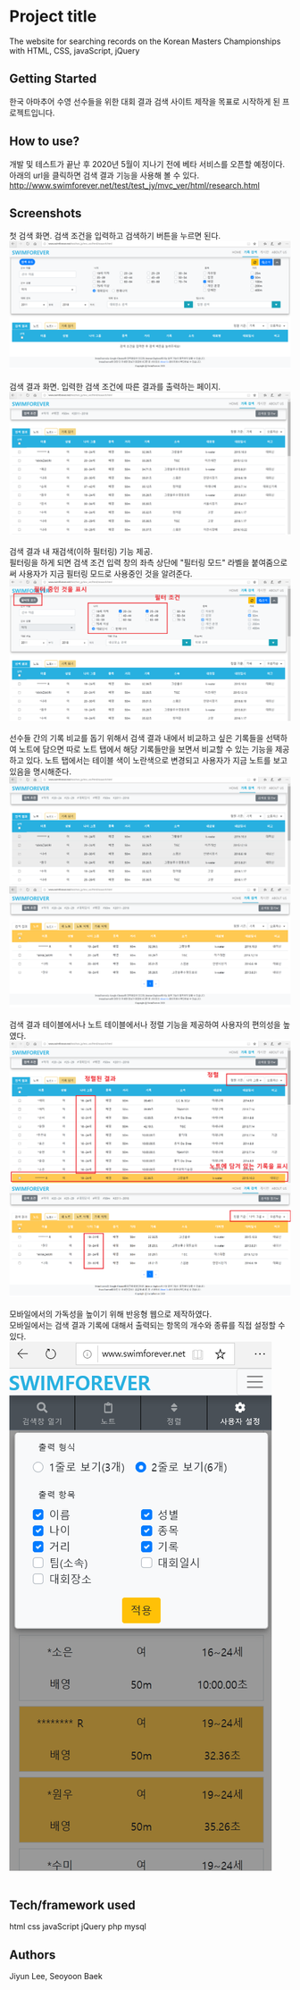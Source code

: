 # Project title
The website for searching records on the Korean Masters Championships with HTML, CSS, javaScript, jQuery


## Getting Started
한국 아마추어 수영 선수들을 위한 대회 결과 검색 사이트 제작을 목표로 시작하게 된 프로젝트입니다.


## How to use?
개발 및 테스트가 끝난 후 2020년 5월이 지나기 전에 베타 서비스를 오픈할 예정이다.</br>
아래의 url을 클릭하면 검색 결과 기능을 사용해 볼 수 있다.
http://www.swimforever.net/test/test_jy/mvc_ver/html/research.html

## Screenshots
첫 검색 화면. 검색 조건을 입력하고 검색하기 버튼을 누르면 된다.
</br>
![smf_screenshot_2](./readme_images/smf_screenshot_2.PNG)
</br></br>
검색 결과 화면. 입력한 검색 조건에 따른 결과를 출력하는 페이지.
</br>
![smf_screenshot_3](./readme_images/smf_screenshot_3.PNG)
</br></br>
검색 결과 내 재검색(이하 필터링) 기능 제공.
</br>
필터링을 하게 되면 검색 조건 입력 창의 좌측 상단에 "필터링 모드" 라벨을 붙여줌으로써 사용자가 지금 필터링 모드로 사용중인 것을 알려준다.
</br>
![smf_screenshot_4](./readme_images/smf_screenshot_4.PNG)
</br></br>
선수들 간의 기록 비교를 돕기 위해서 검색 결과 내에서 비교하고 싶은 기록들을 선택하여 노트에 담으면 따로 노트 탭에서 해당 기록들만을 보면서 비교할 수 있는 기능을 제공하고 있다. 노트 탭에서는 테이블 색이 노란색으로 변경되고 사용자가 지금 노트를 보고 있음을 명시해준다.
</br>
![smf_screenshot_5](./readme_images/smf_screenshot_5.PNG)
</br>
![smf_screenshot_6](./readme_images/smf_screenshot_6.PNG)
</br></br>
검색 결과 테이블에서나 노트 테이블에서나 정렬 기능을 제공하여 사용자의 편의성을 높였다.
</br>
![smf_screenshot_7](./readme_images/smf_screenshot_7.PNG)
</br>
![smf_screenshot_8](./readme_images/smf_screenshot_8.PNG)
</br></br>
모바일에서의 가독성을 높이기 위해 반응형 웹으로 제작하였다.
</br>
모바일에서는 검색 결과 기록에 대해서 출력되는 항목의 개수와 종류를 직접 설정할 수 있다.
</br>
![smf_screenshot_9](./readme_images/smf_screenshot_9.PNG)
</br></br>

## Tech/framework used
html
css
javaScript
jQuery
php
mysql


## Authors
Jiyun Lee, Seoyoon Baek

<!--
## Code style
## Features
## Code Example
## Installation
## API Reference
## Tests
## How to use?
## Contribute
## Credits
## License-->

